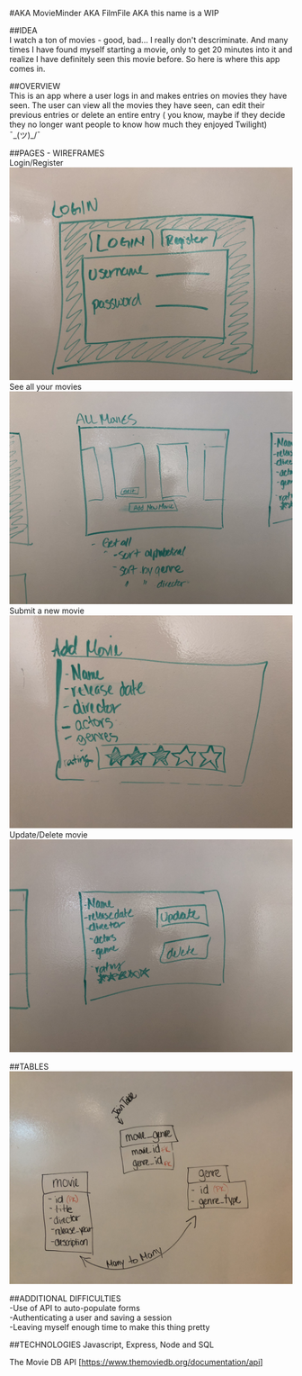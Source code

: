 
#AKA MovieMinder AKA FilmFile AKA this name is a WIP  
  
##IDEA  
I watch a ton of movies - good, bad... I really don't descriminate.  And many times I have found myself starting a movie, only to get 20 minutes into it and realize I have definitely seen this movie before. So here is where this app comes in.  
  
##OVERVIEW  
This is an app where a user logs in and makes entries on movies they have seen.  The user can view all the movies they have seen, can edit their previous entries or delete an entire entry ( you know, maybe if they decide they no longer want people to know how much they enjoyed Twilight)  ¯\_(ツ)_/¯   
  
##PAGES - WIREFRAMES  
Login/Register  
![](images/login.JPG )  
See all your movies 
![](images/allMovies.JPG )     
Submit a new movie 
![](images/addMovie.JPG )    
Update/Delete movie  
![](images/update:delete.JPG )  
  
##TABLES  
![](images/table_layout.JPG)

##ADDITIONAL DIFFICULTIES  
-Use of API to auto-populate forms  
-Authenticating a user and saving a session  
-Leaving myself enough time to make this thing pretty
  
##TECHNOLOGIES
Javascript, Express, Node and SQL 
  
The Movie DB API [https://www.themoviedb.org/documentation/api]  
  

